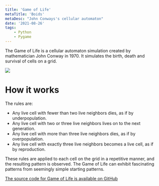```yaml
---
title: 'Game of Life'
metaTitle: 'Boids'
metaDesc: "John Conways's cellular automaton"
date: '2021-08-26'
tags: 
    - Python
    - Pygame
---
```


The Game of Life is a cellular automaton simulation created by mathematician John Conway in 1970.
It simulates the birth, death and survival of cells on a grid.

![ ](/media/gol.gif)

# How it works

The rules are: 

- Any live cell with fewer than two live neighbors dies, as if by underpopulation.
- Any live cell with two or three live neighbors lives on to the next generation.
- Any live cell with more than three live neighbors dies, as if by overpopulation.
- Any live cell with exactly three live neighbors becomes a live cell, as if by reproduction.

These rules are applied to each cell on the grid in a repetitive manner, and the resulting pattern
is observed. The Game of Life can exhibit fascinating patterns from seemingly simple starting patterns.

[The source code for Game of Life is available on GitHub](https://github.com/R-Jin/Game-of-Life)
